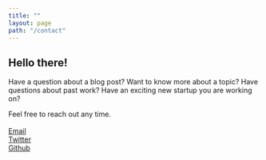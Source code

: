 ```yaml
---
title: ""
layout: page
path: "/contact"
---
```

<h2>Hello there!</h2>
Have a question about a blog post? Want to know more about a topic? Have questions about past work? Have an exciting new startup you are working on? 

Feel free to reach out any time. <br /><br />
<a href="mailto:max.goodman@flatironschool.com">Email</a><br />
<a href="http://www.twitter.com/maxxgrok">Twitter</a><br>
<a href="http://www.github.com/maxgrok">Github</a><br />